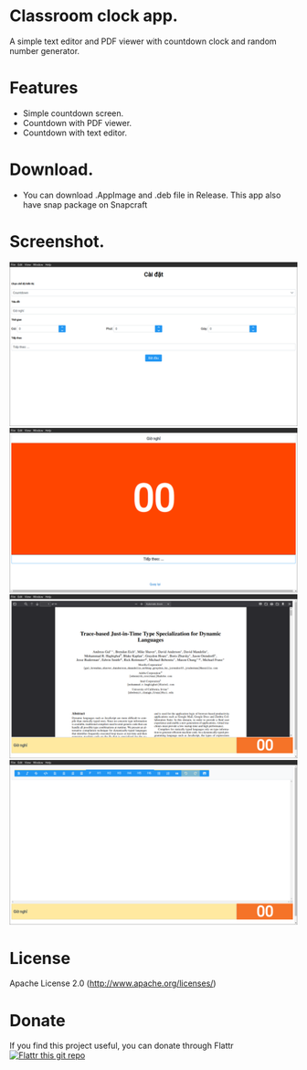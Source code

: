 # Classroom clock app.
A simple text editor and PDF viewer with countdown clock and random number generator.

# Features
- Simple countdown screen.
- Countdown with PDF viewer.
- Countdown with text editor.

# Download.
- You can download .AppImage and .deb file in Release. This app also have snap package on Snapcraft

# Screenshot.
![Settings](/screenshot/Screenshot%201.png)
![Simple countdown](/screenshot/Screenshot%202.png)
![PDF Viewer](/screenshot/Screenshot%203.png)
![Text Editor](/screenshot/Screenshot%204.png)

# License
Apache License 2.0 (http://www.apache.org/licenses/)

# Donate
If you find this project useful, you can donate through Flattr [![Flattr this git repo](http://api.flattr.com/button/flattr-badge-large.png)](https://flattr.com/@vungocbinh)

